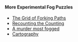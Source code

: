 #### More Experimental Fog Puzzles
* [The Grid of Forking Paths](https://logic-masters.de/Raetselportal/Raetsel/zeigen.php?id=000LE5)
* [Recounting the Counting](https://logic-masters.de/Raetselportal/Raetsel/zeigen.php?id=000LL7)
* [A murder most fogged](https://logic-masters.de/Raetselportal/Raetsel/zeigen.php?id=000LQI)
* [Cartography](https://logic-masters.de/Raetselportal/Raetsel/zeigen.php?id=000LRL)
